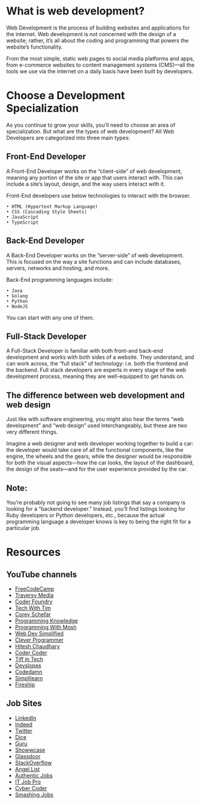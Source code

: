 # What is web development?

Web Development is the process of building websites and applications for the internet. Web development is not concerned with the design of a website; rather, it’s all about the coding and programming that powers the website’s functionality.

From the most simple, static web pages to social media platforms and apps, from e-commerce websites to content management systems (CMS)—all the tools we use via the internet on a daily basis have been built by developers.

# Choose a Development Specialization

As you continue to grow your skills, you’ll need to choose an area of specialization. But what are the types of web development? All Web Developers are categorized into three main types:

## Front-End Developer

A Front-End Developer works on the “client-side” of web development, meaning any portion of the site or app that users interact with. This can include a site’s layout, design, and the way users interact with it.

Front-End developers use below technologies to interact with the browser.

    • HTML (Hypertext Markup Language)
    • CSS (Cascading Style Sheets)
    • JavaScript
    • TypeScript

## Back-End Developer 

A Back-End Developer works on the “server-side” of web development. This is focused on the way a site functions and can include databases, servers, networks and hosting, and more.

Back-End programming languages include:

    • Java
    • Golang
    • Python
    • NodeJS

You can start with any one of them.

## Full-Stack Developer 

A Full-Stack Developer is familiar with both front-and back-end development and works with both sides of a website. They understand, and can work across, the “full stack” of technology: i.e. both the frontend and the backend. Full stack developers are experts in every stage of the web development process, meaning they are well-equipped to get hands on.

## The difference between web development and web design

Just like with software engineering, you might also hear the terms “web development” and “web design” used interchangeably, but these are two very different things.

Imagine a web designer and web developer working together to build a car: the developer would take care of all the functional components, like the engine, the wheels and the gears, while the designer would be responsible for both the visual aspects—how the car looks, the layout of the dashboard, the design of the seats—and for the user experience provided by the car.

## Note: 

You’re probably not going to see many job listings that say a company is looking for a “backend developer.” Instead, you’ll find listings looking for Ruby developers or Python developers, etc., because the actual programming language a developer knows is key to being the right fit for a particular job.

# Resources

## **YouTube channels**

- [FreeCodeCamp](https://www.youtube.com/channel/UC8butISFwT-Wl7EV0hUK0BQ)
- [Traversy Media](https://www.youtube.com/user/TechGuyWeb)
- [Coder Foundry](https://www.youtube.com/channel/UCTGgxc_jIz2z9mpfInuPHWQ)
- [Tech With Tim](https://www.youtube.com/channel/UC4JX40jDee_tINbkjycV4Sg)
- [Corey Schefar](https://www.youtube.com/user/schafer5)
- [Programming Knowledge](https://www.youtube.com/user/ProgrammingKnowledge)
- [Programming With Mosh](https://www.youtube.com/c/programmingwithmosh)
- [Web Dev Simplified](https://www.youtube.com/c/WebDevSimplified)
- [Clever Programmer](https://www.youtube.com/c/CleverProgrammer)
- [Hitesh Chaudhary](https://www.youtube.com/c/HiteshChoudharydotcom)
- [Coder Coder](https://www.youtube.com/c/TheCoderCoder)
- [Tiff in Tech](https://www.youtube.com/c/TiffInTech)
- [Devslopes](https://www.youtube.com/c/devslopes)
- [Codedamn](https://www.youtube.com/c/codedamn)
- [Simplilearn](https://www.youtube.com/c/SimplilearnOfficial)
- [Fireship](https://www.youtube.com/c/Fireship)

## **Job Sites**

- [LinkedIn](https://www.linkedin.com/)
- [Indeed](https://www.indeed.com/)
- [Twitter](https://www.twitter.com)
- [Dice](https://www.dice.com/)
- [Guru](https://www.guru.com/)
- [Showwcase](https://www.showwcase.com)
- [Glassdoor](https://www.glassdoor.com/)
- [StackOverflow](https://stackoverflow.com/jobs)
- [Angel List](https://angel.co/jobs)
- [Authentic Jobs](https://authenticjobs.com/)
- [IT Job Pro](https://itjobpro.com/)
- [Cyber Coder](https://www.cybercoders.com/)
- [Smashing Jobs](https://jobs.smashingmagazine.com/)
